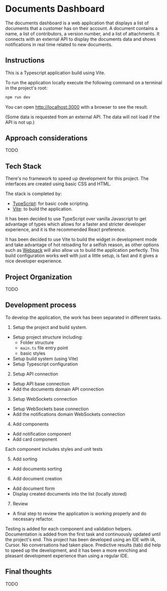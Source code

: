 # Documents Dashboard 

The documents dashboard is a web application that displays a list of documents that a customer has on their account.
A document contains a name, a list of contributors, a version number, and a list of attachments. It connects with an external API to display the documents data and shows notifications in real time related to new documents.

## Instructions

This is a Typescript application build using Vite.

To run the application locally execute the following command on a terminal in the project's root:

```bash
npm run dev
```

You can open [http://localhost:3000](http://localhost:3000) with a browser to see the result.

(Some data is requested from an external API. The data will not load if the API is not up.)


## Approach considerations

TODO


## Tech Stack

There's no framework to speed up development for this project. The interfaces are created using basic CSS and HTML.

The stack is completed by:
- [TypeScript](https://www.typescriptlang.org/): for basic code scripting.
- [Vite](https://vite.dev/): to build the application.

It has been decided to use TypeScript over vanilla Javascript to get advantage of types which allows for a faster and stricter developer experience, and it is the recommended React preference.

It has been decided to use Vite to build the widget in development mode and take advantage of hot reloading for a selfish reason, as other options such as [Webpack](https://webpack.js.org/) will also allow us to build the application perfectly. This build configuration works well with just a little setup, is fast and it gives a nice developer experience.


## Project Organization

TODO


## Development process

To develop the application, the work has been separated in different tasks.

1. Setup the project and build system.
  - Setup project structure including:
    - Folder structure
    - `main.ts` file entry point
    - basic styles
  - Setup build system (using Vite)
  - Setup Typescript configuration

2. Setup API connection
  - Setup API base connection
  - Add the documents domain API connection

3. Setup WebSockets connection
  - Setup WebSockets base connection
  - Add the notifications domain WebSockets connection

4. Add components
  - Add notification component
  - Add card component
  
  Each component includes styles and unit tests

5. Add sorting
  - Add documents sorting

6. Add document creation
  - Add document form
  - Display created documents into the list (locally stored)

7. Review
  - A final step to review the application is working properly and do necessary refactor. 

Testing is added for each component and validation helpers.
Documentation is added from the first task and continuously updated until the project's end.
This project has been developed using an IDE with IA, Cursor. No conversations had taken place. Predictive results (tab) did help to speed up the development, and it has been a more enriching and pleasant development experience than using a regular IDE.

## Final thoughts

TODO
